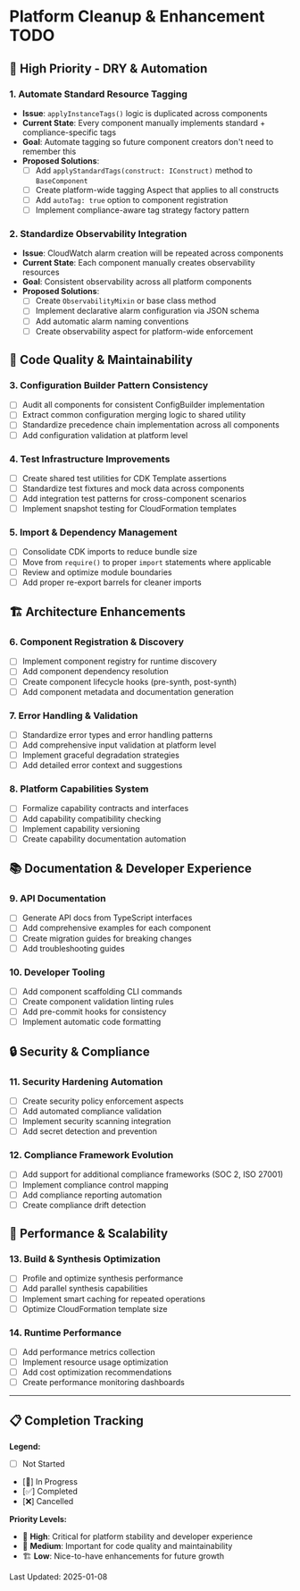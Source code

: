 # Platform Cleanup & Enhancement TODO

## 🎯 High Priority - DRY & Automation

### **1. Automate Standard Resource Tagging**
- **Issue**: `applyInstanceTags()` logic is duplicated across components
- **Current State**: Every component manually implements standard + compliance-specific tags
- **Goal**: Automate tagging so future component creators don't need to remember this
- **Proposed Solutions**:
  - [ ] Add `applyStandardTags(construct: IConstruct)` method to `BaseComponent`
  - [ ] Create platform-wide tagging Aspect that applies to all constructs
  - [ ] Add `autoTag: true` option to component registration
  - [ ] Implement compliance-aware tag strategy factory pattern

### **2. Standardize Observability Integration** 
- **Issue**: CloudWatch alarm creation will be repeated across components
- **Current State**: Each component manually creates observability resources
- **Goal**: Consistent observability across all platform components
- **Proposed Solutions**:
  - [ ] Create `ObservabilityMixin` or base class method
  - [ ] Implement declarative alarm configuration via JSON schema
  - [ ] Add automatic alarm naming conventions
  - [ ] Create observability aspect for platform-wide enforcement

## 🔧 Code Quality & Maintainability

### **3. Configuration Builder Pattern Consistency**
- [ ] Audit all components for consistent ConfigBuilder implementation
- [ ] Extract common configuration merging logic to shared utility
- [ ] Standardize precedence chain implementation across all components
- [ ] Add configuration validation at platform level

### **4. Test Infrastructure Improvements**
- [ ] Create shared test utilities for CDK Template assertions
- [ ] Standardize test fixtures and mock data across components
- [ ] Add integration test patterns for cross-component scenarios
- [ ] Implement snapshot testing for CloudFormation templates

### **5. Import & Dependency Management**
- [ ] Consolidate CDK imports to reduce bundle size
- [ ] Move from `require()` to proper `import` statements where applicable
- [ ] Review and optimize module boundaries
- [ ] Add proper re-export barrels for cleaner imports

## 🏗️ Architecture Enhancements

### **6. Component Registration & Discovery**
- [ ] Implement component registry for runtime discovery
- [ ] Add component dependency resolution
- [ ] Create component lifecycle hooks (pre-synth, post-synth)
- [ ] Add component metadata and documentation generation

### **7. Error Handling & Validation**
- [ ] Standardize error types and error handling patterns
- [ ] Add comprehensive input validation at platform level
- [ ] Implement graceful degradation strategies
- [ ] Add detailed error context and suggestions

### **8. Platform Capabilities System**
- [ ] Formalize capability contracts and interfaces
- [ ] Add capability compatibility checking
- [ ] Implement capability versioning
- [ ] Create capability documentation automation

## 📚 Documentation & Developer Experience

### **9. API Documentation**
- [ ] Generate API docs from TypeScript interfaces
- [ ] Add comprehensive examples for each component
- [ ] Create migration guides for breaking changes
- [ ] Add troubleshooting guides

### **10. Developer Tooling**
- [ ] Add component scaffolding CLI commands
- [ ] Create component validation linting rules
- [ ] Add pre-commit hooks for consistency
- [ ] Implement automatic code formatting

## 🔒 Security & Compliance

### **11. Security Hardening Automation**
- [ ] Create security policy enforcement aspects
- [ ] Add automated compliance validation
- [ ] Implement security scanning integration
- [ ] Add secret detection and prevention

### **12. Compliance Framework Evolution**
- [ ] Add support for additional compliance frameworks (SOC 2, ISO 27001)
- [ ] Implement compliance control mapping
- [ ] Add compliance reporting automation
- [ ] Create compliance drift detection

## 🚀 Performance & Scalability

### **13. Build & Synthesis Optimization**
- [ ] Profile and optimize synthesis performance
- [ ] Add parallel synthesis capabilities
- [ ] Implement smart caching for repeated operations
- [ ] Optimize CloudFormation template size

### **14. Runtime Performance**
- [ ] Add performance metrics collection
- [ ] Implement resource usage optimization
- [ ] Add cost optimization recommendations
- [ ] Create performance monitoring dashboards

---

## 📋 Completion Tracking

**Legend:**
- [ ] Not Started
- [🚧] In Progress  
- [✅] Completed
- [❌] Cancelled

**Priority Levels:**
- 🎯 **High**: Critical for platform stability and developer experience
- 🔧 **Medium**: Important for code quality and maintainability  
- 🏗️ **Low**: Nice-to-have enhancements for future growth

Last Updated: 2025-01-08
